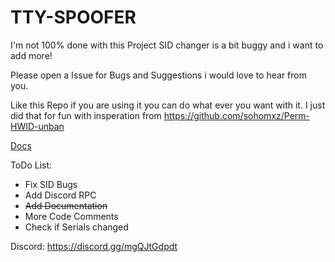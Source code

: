 # TTY-SPOOFER

I'm not 100% done with this Project SID changer is a bit buggy and i want to add more!

Please open a Issue for Bugs and Suggestions i would love to hear from you.

Like this Repo if you are using it you can do what ever you want with it. I just did that for fun with insperation from https://github.com/sohomxz/Perm-HWID-unban

[Docs](https://github.com/SkyAlumny/TTY-SPOOFER/wiki)

ToDo List:

- Fix SID Bugs
- Add Discord RPC
-  ~~Add Documentation~~
- More Code Comments
- Check if Serials changed

Discord: https://discord.gg/mgQJtGdpdt
